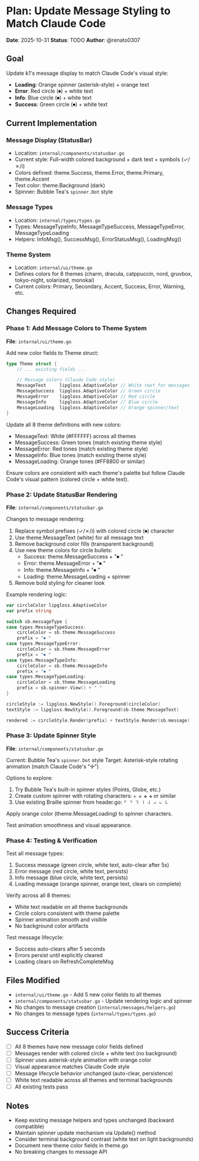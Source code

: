 # Plan: Update Message Styling to Match Claude Code

**Date**: 2025-10-31
**Status**: TODO
**Author**: @renato0307

## Goal

Update k1's message display to match Claude Code's visual style:
- **Loading**: Orange spinner (asterisk-style) + orange text
- **Error**: Red circle (⏺) + white text
- **Info**: Blue circle (⏺) + white text
- **Success**: Green circle (⏺) + white text

## Current Implementation

### Message Display (StatusBar)
- Location: `internal/components/statusbar.go`
- Current style: Full-width colored background + dark text + symbols (✓/✗/ℹ)
- Colors defined: theme.Success, theme.Error, theme.Primary, theme.Accent
- Text color: theme.Background (dark)
- Spinner: Bubble Tea's `spinner.Dot` style

### Message Types
- Location: `internal/types/types.go`
- Types: MessageTypeInfo, MessageTypeSuccess, MessageTypeError,
  MessageTypeLoading
- Helpers: InfoMsg(), SuccessMsg(), ErrorStatusMsg(), LoadingMsg()

### Theme System
- Location: `internal/ui/theme.go`
- Defines colors for 8 themes (charm, dracula, catppuccin, nord, gruvbox,
  tokyo-night, solarized, monokai)
- Current colors: Primary, Secondary, Accent, Success, Error, Warning, etc.

## Changes Required

### Phase 1: Add Message Colors to Theme System

**File**: `internal/ui/theme.go`

Add new color fields to Theme struct:
```go
type Theme struct {
    // ... existing fields ...

    // Message colors (Claude Code style)
    MessageText     lipgloss.AdaptiveColor // White text for messages
    MessageSuccess  lipgloss.AdaptiveColor // Green circle
    MessageError    lipgloss.AdaptiveColor // Red circle
    MessageInfo     lipgloss.AdaptiveColor // Blue circle
    MessageLoading  lipgloss.AdaptiveColor // Orange spinner/text
}
```

Update all 8 theme definitions with new colors:
- MessageText: White (#FFFFFF) across all themes
- MessageSuccess: Green tones (match existing theme style)
- MessageError: Red tones (match existing theme style)
- MessageInfo: Blue tones (match existing theme style)
- MessageLoading: Orange tones (#FF8800 or similar)

Ensure colors are consistent with each theme's palette but follow Claude
Code's visual pattern (colored circle + white text).

### Phase 2: Update StatusBar Rendering

**File**: `internal/components/statusbar.go`

Changes to message rendering:
1. Replace symbol prefixes (✓/✗/ℹ) with colored circle (⏺) character
2. Use theme.MessageText (white) for all message text
3. Remove background color fills (transparent background)
4. Use new theme colors for circle bullets:
   - Success: theme.MessageSuccess + "⏺ "
   - Error: theme.MessageError + "⏺ "
   - Info: theme.MessageInfo + "⏺ "
   - Loading: theme.MessageLoading + spinner
5. Remove bold styling for cleaner look

Example rendering logic:
```go
var circleColor lipgloss.AdaptiveColor
var prefix string

switch sb.messageType {
case types.MessageTypeSuccess:
    circleColor = sb.theme.MessageSuccess
    prefix = "⏺ "
case types.MessageTypeError:
    circleColor = sb.theme.MessageError
    prefix = "⏺ "
case types.MessageTypeInfo:
    circleColor = sb.theme.MessageInfo
    prefix = "⏺ "
case types.MessageTypeLoading:
    circleColor = sb.theme.MessageLoading
    prefix = sb.spinner.View() + " "
}

circleStyle := lipgloss.NewStyle().Foreground(circleColor)
textStyle := lipgloss.NewStyle().Foreground(sb.theme.MessageText)

rendered := circleStyle.Render(prefix) + textStyle.Render(sb.message)
```

### Phase 3: Update Spinner Style

**File**: `internal/components/statusbar.go`

Current: Bubble Tea's `spinner.Dot` style
Target: Asterisk-style rotating animation (match Claude Code's "✢")

Options to explore:
1. Try Bubble Tea's built-in spinner styles (Points, Globe, etc.)
2. Create custom spinner with rotating characters: `✢ ✣ ✤ ✥` or similar
3. Use existing Braille spinner from header.go: `⠋ ⠙ ⠹ ⠸ ⠼ ⠴ ⠦ ⠧`

Apply orange color (theme.MessageLoading) to spinner characters.

Test animation smoothness and visual appearance.

### Phase 4: Testing & Verification

Test all message types:
1. Success message (green circle, white text, auto-clear after 5s)
2. Error message (red circle, white text, persists)
3. Info message (blue circle, white text, persists)
4. Loading message (orange spinner, orange text, clears on complete)

Verify across all 8 themes:
- White text readable on all theme backgrounds
- Circle colors consistent with theme palette
- Spinner animation smooth and visible
- No background color artifacts

Test message lifecycle:
- Success auto-clears after 5 seconds
- Errors persist until explicitly cleared
- Loading clears on RefreshCompleteMsg

## Files Modified

- `internal/ui/theme.go` - Add 5 new color fields to all themes
- `internal/components/statusbar.go` - Update rendering logic and spinner
- No changes to message creation (`internal/messages/helpers.go`)
- No changes to message types (`internal/types/types.go`)

## Success Criteria

- [ ] All 8 themes have new message color fields defined
- [ ] Messages render with colored circle + white text (no background)
- [ ] Spinner uses asterisk-style animation with orange color
- [ ] Visual appearance matches Claude Code style
- [ ] Message lifecycle behavior unchanged (auto-clear, persistence)
- [ ] White text readable across all themes and terminal backgrounds
- [ ] All existing tests pass

## Notes

- Keep existing message helpers and types unchanged (backward compatible)
- Maintain spinner update mechanism via Update() method
- Consider terminal background contrast (white text on light backgrounds)
- Document new theme color fields in theme.go
- No breaking changes to message API
